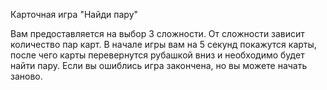Карточная игра "Найди пару"

Вам предоставляется на выбор 3 сложности. От сложности зависит количество пар карт. В начале игры вам на 5 секунд покажутся карты, после чего карты перевернутся рубашкой вниз и необходимо будет найти пару. 
Если вы ошиблись игра закончена, но вы можете начать заново.
